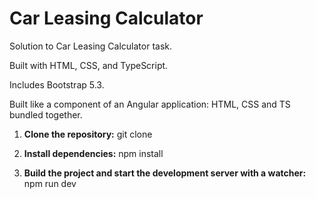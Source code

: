 # Car Leasing Calculator

Solution to Car Leasing Calculator task.

Built with HTML, CSS, and TypeScript.

Includes Bootstrap 5.3.

Built like a component of an Angular application: HTML, CSS and TS bundled together.

1. **Clone the repository:**
    git clone [<repository-url>](https://github.com/Teodor4745/car-leasing-calculator.git)

2. **Install dependencies:**
    npm install

3. **Build the project and start the development server with a watcher:**
    npm run dev